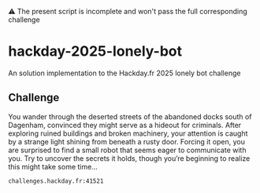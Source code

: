 ⚠️ The present script is incomplete and won't pass the full corresponding challenge

# hackday-2025-lonely-bot
An solution implementation to the Hackday.fr 2025 lonely bot challenge

## Challenge

You wander through the deserted streets of the abandoned docks south of Dagenham, convinced they might serve as a hideout for criminals. After exploring ruined buildings and broken machinery, your attention is caught by a strange light shining from beneath a rusty door. Forcing it open, you are surprised to find a small robot that seems eager to communicate with you. Try to uncover the secrets it holds, though you’re beginning to realize this might take some time...

`challenges.hackday.fr:41521`
